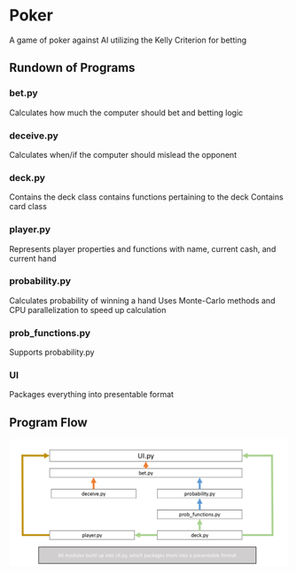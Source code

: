 # Poker
A game of poker against AI utilizing the Kelly Criterion for betting




## Rundown of Programs

### bet.py
Calculates how much the computer should bet and betting logic

### deceive.py 
Calculates when/if the computer should mislead the opponent

### deck.py
Contains the deck class
contains functions pertaining to the deck
Contains card class

### player.py
Represents player properties and functions with name, current cash, and current hand

### probability.py
Calculates probability of winning a hand
Uses Monte-Carlo methods and CPU parallelization to speed up calculation

### prob_functions.py
Supports probability.py

### UI
Packages everything into presentable format


## Program Flow
![Program Flow](ProgramFlow.png)
